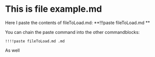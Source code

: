 # This is file example.md
Here I paste the contents of fileToLoad.md: **!!!paste fileToLoad.md **

You can chain the paste command into the other commandblocks: 
```iframe
!!!!paste fileToLoad.md .md
```

As well 
```
```